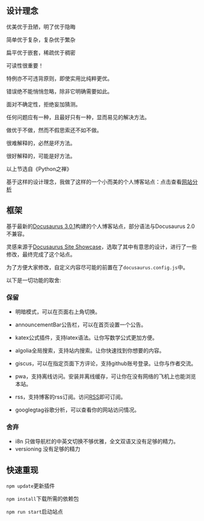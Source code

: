 ## 设计理念

优美优于丑陋，明了优于隐晦

简单优于复杂，复杂优于繁杂

扁平优于嵌套，稀疏优于稠密

可读性很重要！

特例亦不可违背原则，即使实用比纯粹更优。

错误绝不能悄悄忽略，除非它明确需要如此。

面对不确定性，拒绝妄加猜测。

任何问题应有一种，且最好只有一种，显而易见的解决方法。

做优于不做，然而不假思索还不如不做。

很难解释的，必然是坏方法。

很好解释的，可能是好方法。

以上节选自《Python之禅》

基于这样的设计理念，我做了这样的一个小而美的个人博客站点：点击查看[网站分析](https://pagespeed.web.dev/)

## 框架

基于最新的[Docusaurus 3.0.1](https://docusaurus.io/)构建的个人博客站点，部分语法与Docusaurus 2.0不兼容。

灵感来源于[Docusaurus Site Showcase](https://docusaurus.io/showcase)，选取了其中有意思的设计，进行了一些修改，最终完成了这个站点。

为了方便大家修改，自定义内容尽可能的前置在了`docusaurus.config.js`中。

以下是一切功能的取舍:

### 保留

- 明暗模式，可以在页面右上角切换。
- announcementBar公告栏，可以在首页设置一个公告。
- katex公式插件，支持latex语法。让你写数学公式更加方便。
- algolia全局搜索，支持站内搜索。让你快速找到你想要的内容。
- giscus，可以在指定页面下方评论，支持github账号登录。让你与作者交流。
- pwa，支持离线访问。安装并离线缓存，可让你在没有网络的飞机上也能浏览本站。
- rss，支持博客的rss订阅。访问[RSS](https://jiangmiemie.com/blog/rss.xml)即可订阅。

- googlegtag谷歌分析，可以查看你的网站访问情况。

### 舍弃

- i8n 只做导航栏的中英文切换不够优雅，全文双语又没有足够的精力。
- versioning 没有足够的精力

## 快速重现

`npm update`更新插件

`npm install`下载所需的依赖包

`npm run start`启动站点
